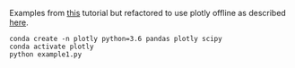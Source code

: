 Examples from [this](https://plot.ly/python/#statistics) tutorial
but refactored to use plotly offline as described [here](https://plot.ly/python/getting-started/#initialization-for-offline-plotting).

```
conda create -n plotly python=3.6 pandas plotly scipy
conda activate plotly
python example1.py
```